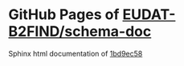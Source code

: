 GitHub Pages of [EUDAT-B2FIND/schema-doc](https://github.com/EUDAT-B2FIND/schema-doc.git)
===
Sphinx html documentation of [1bd9ec58](https://github.com/EUDAT-B2FIND/schema-doc/tree/1bd9ec58efe96233a931894da53ed4d17979e4a4)
